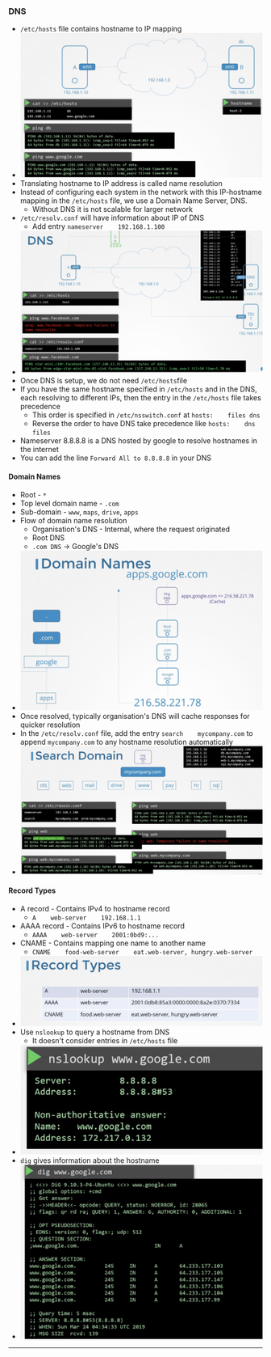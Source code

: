 
### DNS

- `/etc/hosts` file contains hostname to IP mapping
- ![etchost.png](Attachments/etchost.png)
- Translating hostname to IP address is called name resolution
- Instead of configuring each system in the network with this IP-hostname mapping in the `/etc/hosts` file, we use a Domain Name Server, DNS.
	- Without DNS it is not scalable for larger network
- `/etc/resolv.conf` will have information about IP of DNS
	- Add entry `nameserver    192.168.1.100`
- ![dns.png](Attachments/dns.png)
- Once DNS is setup, we do not need `/etc/hosts`file
- If you have the same hostname specified in `/etc/hosts` and in the DNS, each resolving to different IPs, then the entry in the `/etc/hosts` file takes precedence
	- This order is specified in `/etc/nsswitch.conf` at `hosts:    files dns`
	- Reverse the order to have DNS take precedence like `hosts:    dns files`
- Nameserver 8.8.8.8 is a DNS hosted by google to resolve hostnames in the internet
- You can add the line `Forward All to 8.8.8.8` in your DNS


#### Domain Names

- Root - `*`
- Top level domain name - `.com`
- Sub-domain - `www`, `maps`, `drive`, `apps`
- Flow of domain name resolution
	- Organisation's DNS - Internal, where the request originated
	- Root DNS
	- `.com DNS` -> Google's DNS
- ![resolutionflow.png](Attachments/resolutionflow.png)
- Once resolved, typically organisation's DNS will cache responses for quicker resolution
- In the `/etc/resolv.conf` file, add the entry `search    mycompany.com` to append `mycompany.com` to any hostname resolution automatically
- ![searchdomain.png](Attachments/searchdomain.png)


#### Record Types

- A record - Contains IPv4 to hostname record
	- `A    web-server    192.168.1.1`
- AAAA record - Contains IPv6 to hostname record
	- `AAAA    web-server    2001:0bd9:...`
- CNAME - Contains mapping one name to another name
	- `CNAME    food-web-server    eat.web-server, hungry.web-server`
- ![recordtypes.png](Attachments/recordtypes.png)
- Use `nslookup` to query a hostname from DNS
	- It doesn't consider entries in `/etc/hosts` file
- ![nslookup.png](Attachments/nslookup.png)
- `dig` gives information about the hostname
- ![dig.png](Attachments/dig.png)



---
